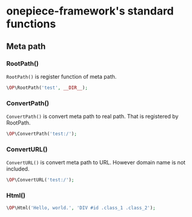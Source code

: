 onepiece-framework's standard functions
===

## Meta path

### RootPath()

 `RootPath()` is register function of meta path.

```php
\OP\RootPath('test', __DIR__);
```

### ConvertPath()

 `ConvertPath()` is convert meta path to real path.
 That is registered by RootPath.

```php
\OP\ConvertPath('test:/');
```

### ConvertURL()

 `ConvertURL()` is convert meta path to URL.
 However domain name is not included.

```php
\OP\ConvertURL('test:/');
```

### Html()

```php
\OP\Html('Hello, world.', 'DIV #id .class_1 .class_2');
```
